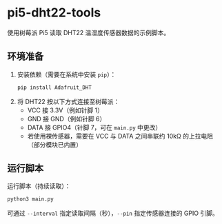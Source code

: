 # pi5-dht22-tools

使用树莓派 Pi5 读取 DHT22 温湿度传感器数据的示例脚本。

## 环境准备
1. 安装依赖（需要在系统中安装 `pip`）：
   ```bash
   pip install Adafruit_DHT
   ```
2. 将 DHT22 按以下方式连接至树莓派：
   - VCC 接 3.3V（例如针脚 1）
   - GND 接 GND（例如针脚 6）
   - DATA 接 GPIO4（针脚 7，可在 `main.py` 中更改）
   - 若使用裸传感器，需要在 VCC 与 DATA 之间串联约 10kΩ 的上拉电阻（部分模块已内置）

## 运行脚本
运行脚本（持续读取）：
```bash
python3 main.py
```

可通过 `--interval` 指定读取间隔（秒），`--pin` 指定传感器连接的 GPIO 引脚。
